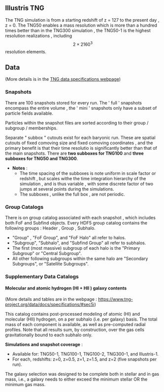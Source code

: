 ## Illustris TNG
The TNG simulation is from a starting redshift of  z = 127 to the present day , z = 0.
The TNG50 enables a mass resolution which is more than a hundred times better than in the TNG300 simulation , the TNG50-1 is the highest resolution realizations , including $$2\times2160^3$$ resolution elements.

## Data
(More details is in the [TNG data specifications webpage](https://www.tng-project.org/data/docs/specifications/))

### Snapshots
There are 100 snapshots stored for every run. The ' full ' snapshots encompass the entire volume , the ' mini ' snapshots only have a subset of particle fields available. 

Particles within the snapshot files are sorted according to their group / subgroup / memberships. 

Separate " subbox " cutouts exist for each baryonic run. These are spatial cutouts of fixed comoving size and fixed comoving coordinates , and the primary benefit is that their time resolutio is significantly better than that of the main snapshots. There are **two subboxes for TNG100** and **three subboxes for TNG50 and TNG300**.

- **Notes** : 
	- The time spacing of the subboxes is note uniform in scale factor or redshift , but scales withe the time integration hierarchy of the simulation , and is thus variable , with some discrete factor of two jumps at several points during the simulations.
	- The subboxes , unlike the full box , are not periodic.

### Group Catalogs
There is on group catalog associated with each snapshot , which includes both FoF and Subfind objects. Every HDF5 group catalog contains the following groups : Header , Group , Subhalo. 
- "Group" , "FoF Group", and "FoF Halo" all refer to halos.
- "Subgroup", "Subhalo", and "Subfind Group" all refer to subhalos.
- The first (most massive) subgroup of each halo is the "Primary Subgroup" or "Central Subgroup".
- All other following subgroups within the same halo are "Secondary Subgroups", or "Satellite Subgroups".

### Supplementary Data Catalogs
#### Molecular and atomic hydrogen (HI + HII ) galaxy contents
(More details and tables are in the webpage : https://www.tng-project.org/data/docs/specifications/#sec5i)

This catalog contains post-processed modeling of atomic (HI) and molecular (HII) hydrogen, on a per subhalo (i.e. per galaxy) basis. The total mass of each component is available, as well as pre-computed radial profiles. Note that all results sum, by construction, over the gas cells gravitationally bound to each subhalo only. 

**Simulations and snapshot coverage** : 
- Available for: TNG50-1, TNG100-1, TNG100-2, TNG300-1, and Illustris-1.
- For each, redshifts: z=0, z=0.5, z=1, z=1.5, and z=2 (five snapshots per run).

The galaxy selection was designed to be complete both in stellar and in gas mass, i.e., a galaxy needs to either exceed the minimum stellar OR the minimum gas mass. 